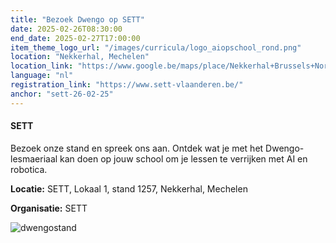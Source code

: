 ```yaml
---
title: "Bezoek Dwengo op SETT"
date: 2025-02-26T08:30:00
end_date: 2025-02-27T17:00:00
item_theme_logo_url: "/images/curricula/logo_aiopschool_rond.png"
location: "Nekkerhal, Mechelen"
location_link: "https://www.google.be/maps/place/Nekkerhal+Brussels+North/@51.0274843,4.495676,17z/data=!3m1!4b1!4m6!3m5!1s0x47c3e436b919aebd:0x30b32688904e09ac!8m2!3d51.027481!4d4.4982509!16s%2Fg%2F121gvbm4?hl=nl&entry=ttu&g_ep=EgoyMDI1MDExNS4wIKXMDSoASAFQAw%3D%3D"
language: "nl"
registration_link: "https://www.sett-vlaanderen.be/"
anchor: "sett-26-02-25"
---
```

#### SETT

Bezoek onze stand en spreek ons aan. Ontdek wat je met het Dwengo-lesmaeriaal kan doen op jouw school om je lessen te verrijken met AI en robotica.

**Locatie:** SETT, Lokaal 1, stand 1257, Nekkerhal, Mechelen

**Organisatie:** SETT

![dwengostand](https://github.com/user-attachments/assets/fbd19516-2d47-4614-8622-6e3c42a283e7)

